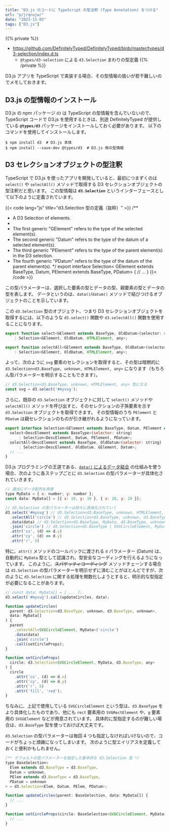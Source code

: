 ```yaml
---
title: "D3.js のコードに TypeScript の型注釈 (Type Annotation) をつける"
url: "p/jrqnujw/"
date: "2023-11-05"
tags: ["D3.js"]
---
```


{{% private %}}
- https://github.com/DefinitelyTyped/DefinitelyTyped/blob/master/types/d3-selection/index.d.ts
  - `@types/d3-selection` による `d3.Selection` まわりの型定義
{{% /private %}}

D3.js アプリを TypeScript で実装する場合、その型情報の扱いが若干難しいのでメモしておきます。


D3.js の型情報のインストール
----

D3.js の npm パッケージ `d3` は TypeScript の型情報を含んでいないので、TypeScript コードで D3.js を使用するときは、別途 DefinitelyTyped が提供している __`@types/d3`__ パッケージをインストールしておく必要があります。
以下のコマンドを使用してインストールします。

```console
$ npm install d3  # D3.js 本体
$ npm install --save-dev @types/d3  # D3.js 用の型情報
```


D3 セレクションオブジェクトの型注釈
----

TypeScript で D3.js を使ったアプリを開発していると、最初につまずくのは `select()` や `selectAll()` メソッドで取得する D3 セレクションオブジェクトの型注釈だと思います。
この型情報は __`d3.Selection`__ というインターフェースとして以下のように定義されています。

{{< code lang="js" title="d3.Selection 型の定義（抜粋）" >}}
/**
 * A D3 Selection of elements.
 *
 * The first generic "GElement" refers to the type of the selected element(s).
 * The second generic "Datum" refers to the type of the datum of a selected element(s).
 * The third generic "PElement" refers to the type of the parent element(s) in the D3 selection.
 * The fourth generic "PDatum" refers to the type of the datum of the parent element(s).
 */
export interface Selection<
    GElement extends BaseType,
    Datum,
    PElement extends BaseType,
    PDatum> {
  // ...
}
{{< /code >}}

この型パラメーターは、選択した要素の型とデータの型、親要素の型とデータの型を表します。
データというのは、`data()`/`datum()` メソッドで結びつけるオブジェクトのことを示しています。

この `d3.Selection` 型のオブジェクト、つまり D3 セレクションオブジェクトを取得するには、以下のような `d3.select()` 関数や `d3.selectAll()` 関数を使用することになります。

```js
export function select<GElement extends BaseType, OldDatum>(selector: string)
    : Selection<GElement, OldDatum, HTMLElement, any>;

export function selectAll<GElement extends BaseType, OldDatum>(selector: string)
    : Selection<GElement, OldDatum, HTMLElement, any>;
```

よって、次のように `svg` 要素のセレクションを取得すると、その型は暗黙的に `d3.Selection<d3.BaseType, unknown, HTMLElement, any>` になります（もちろん型パラメーターを明示することもできます）。

```js
// d3.Selection<d3.BaseType, unknown, HTMLElement, any> 型になる
const svg = d3.select('#mysvg');
```

さらに、既存の `d3.Selection` オブジェクトに対して `select()` メソッドや `selectAll()` メソッドを呼び出すと、そのセレクションの子孫要素を示す `d3.Selection` オブジェクトを取得できます。
その型情報のうち `PElement` と `PDatum` は親セレクションのものが引き継がれるようになっています。

```js
export interface Selection<GElement extends BaseType, Datum, PElement extends BaseType, PDatum> {
  select<DescElement extends BaseType>(selector: string)
      : Selection<DescElement, Datum, PElement, PDatum>;
  selectAll<DescElement extends BaseType, OldDatum>(selector: string)
      : Selection<DescElement, OldDatum, GElement, Datum>;
  // ...
}
```

D3.js プログラミングの王道である、[`data()` によるデータ結合](/p/bp2btie/) の仕組みを使う場合、次のように各ステップごとに `d3.Selection` の型パラメーターが具体化されていきます。

```js
// 適当にデータ配列を用意
type MyData = { x: number; y: number };
const data: MyData[] = [{ x: 10, y: 10 }, { x: 20, y: 20 }];

// d3.Selection の型パラメーターは徐々に具体化されていく
d3.select('#mysvg') // d3.Selection<d3.BaseType, unknown, HTMLElement, any>
  .selectAll('circle') // d3.Selection<d3.BaseType, unknown, d3.BaseType, unknown>
  .data(data) // d3.Selection<d3.BaseType, MyData, d3.BaseType, unknown>
  .join('circle') // d3.Selection<d3.BaseType | SVGCircleElement, MyData, d3.BaseType, unknown>
  .attr('cx', (d) => d.y)
  .attr('cy', (d) => d.y)
  .attr('r', 5)
```

特に、`attr()` メソッドのコールバックに渡される `d` パラメーター (Datum) は、自動的に `MyData` 型として認識され、型安全なコーディングを行えるようになっています。
このように、<s>スパゲッティコーディング</s> メソッドチェーンする場合は `d3.Selection` の型パラメーターを明示せずに済むことがほとんどですが、次のように `d3.Selection` に関する処理を関数化しようとすると、明示的な型指定が必要になることがあります。

```js
// const data: MyData[] = [ ... ];
d3.select('#mysvg').call(updateCircles, data);

function updateCircles(
  parent: d3.Selection<d3.BaseType, unknown, d3.BaseType, unknown>,
  data: MyData[]
) {
  parent
    .selectAll<SVGCircleElement, MyData>('circle')
    .data(data)
    .join('circle')
    .call(setCircleProps);
}

function setCircleProps(
  circle: d3.Selection<SVGCircleElement, MyData, d3.BaseType, any>
) {
  circle
    .attr('cx', (d) => d.x)
    .attr('cy', (d) => d.y)
    .attr('r', 5)
    .attr('fill', 'red');
}

```

ちなみに、上記で使用している `SVGCircleElement` という型は、`d3.BaseType` をより具体化したものであり、他にも `rect` 要素用の `SVGRectElement` や、`g` 要素用の `SVGGElement` などが用意されています。
具体的に型指定するのが難しい場合は、`d3.BaseType` 型を使っておけば大丈夫です。

`d3.Selection` の型パラメーターは毎回 4 つも指定しなければいけないので、コードがちょっと煩雑になってしまいます。
次のように型エイリアスを定義しておくと便利かもしれません。

```js
/** デフォルトの型パラメーターを設定した基本的な d3.Selection 型 */
type BaseSelection<
  Elem extends d3.BaseType = d3.BaseType,
  Datum = unknown,
  PElem extends d3.BaseType = d3.BaseType,
  PDatum = unknown
> = d3.Selection<Elem, Datum, PElem, PDatum>;

function updateCircles(parent: BaseSelection, data: MyData[]) {
  // ...
}

function setCircleProps(circle: BaseSelection<SVGCircleElement, MyData>) {
  // ...
}
```

